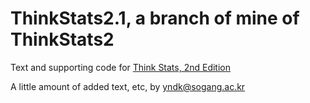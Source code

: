 ThinkStats2.1, a branch of mine of ThinkStats2
===========

Text and supporting code for [Think Stats, 2nd Edition](http://greenteapress.com/thinkstats2/index.html)

A little amount of added text, etc, by yndk@sogang.ac.kr
